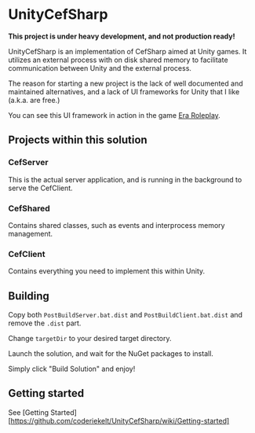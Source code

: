 # UnityCefSharp

**This project is under heavy development, and not production ready!**

UnityCefSharp is an implementation of CefSharp aimed at Unity games. It utilizes an external process with on disk shared memory to facilitate communication between Unity and the external process.

The reason for starting a new project is the lack of well documented and maintained alternatives, and a lack of UI frameworks for Unity that I like (a.k.a. are free.)

You can see this UI framework in action in the game [Era Roleplay](http://era-roleplay.com).

## Projects within this solution
### CefServer
This is the actual server application, and is running in the background to serve the CefClient.

### CefShared
Contains shared classes, such as events and interprocess memory management.

### CefClient
Contains everything you need to implement this within Unity.

## Building
Copy both `PostBuildServer.bat.dist` and `PostBuildClient.bat.dist` and remove the `.dist` part.

Change `targetDir` to your desired target directory.

Launch the solution, and wait for the NuGet packages to install.

Simply click "Build Solution" and enjoy!

## Getting started
See [Getting Started][https://github.com/coderiekelt/UnityCefSharp/wiki/Getting-started]